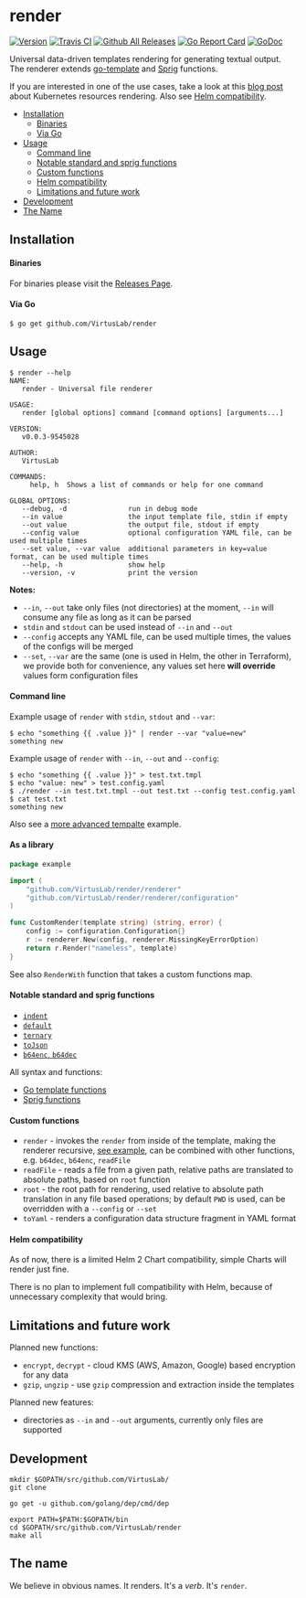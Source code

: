 # render

[![Version](https://img.shields.io/badge/version-v0.0.3-brightgreen.svg)](https://github.com/VirtusLab/render/releases/tag/v0.0.3)
[![Travis CI](https://img.shields.io/travis/VirtusLab/render.svg)](https://travis-ci.org/VirtusLab/render)
[![Github All Releases](https://img.shields.io/github/downloads/VirtusLab/render/total.svg)](https://github.com/VirtusLab/render/releases)
[![Go Report Card](https://goreportcard.com/badge/github.com/VirtusLab/render "Go Report Card")](https://goreportcard.com/report/github.com/VirtusLab/render)
[![GoDoc](https://godoc.org/github.com/VirtusLab/render?status.svg "GoDoc Documentation")](https://godoc.org/github.com/VirtusLab/render/renderer)

Universal data-driven templates rendering for generating textual output. The renderer extends 
[go-template](https://golang.org/pkg/text/template/) and [Sprig](http://masterminds.github.io/sprig/) functions. 

If you are interested in one of the use cases, take a look at this [blog post](https://medium.com/virtuslab/helm-alternative-d6568aa9d40b) 
about Kubernetes resources rendering. Also see [Helm compatibility](README.md#helm-compatibility).

* [Installation](README.md#installation)
  * [Binaries](README.md#binaries)
  * [Via Go](README.md#via-go)
* [Usage](README.md#usage)
  * [Command line](README.md#command-line)
  * [Notable standard and sprig functions](README.md#notable-standard-and-sprig-functions)
  * [Custom functions](README.md#custom-functions)
  * [Helm compatibility](README.md#helm-compatibility)
  * [Limitations and future work](README.md#limitations-and-future-work)
* [Development](README.md#development)
* [The Name](README.md#the-name)

## Installation

#### Binaries

For binaries please visit the [Releases Page](https://github.com/VirtusLab/render/releases).

#### Via Go

```console
$ go get github.com/VirtusLab/render
```

## Usage

```console
$ render --help
NAME:
   render - Universal file renderer

USAGE:
   render [global options] command [command options] [arguments...]

VERSION:
   v0.0.3-9545028

AUTHOR:
   VirtusLab

COMMANDS:
     help, h  Shows a list of commands or help for one command

GLOBAL OPTIONS:
   --debug, -d               run in debug mode
   --in value                the input template file, stdin if empty
   --out value               the output file, stdout if empty
   --config value            optional configuration YAML file, can be used multiple times
   --set value, --var value  additional parameters in key=value format, can be used multiple times
   --help, -h                show help
   --version, -v             print the version
```

**Notes:**
- `--in`, `--out` take only files (not directories) at the moment, `--in` will consume any file as long as it can be parsed
- `stdin` and `stdout` can be used instead of `--in` and `--out`
- `--config` accepts any YAML file, can be used multiple times, the values of the configs will be merged
- `--set`, `--var` are the same (one is used in Helm, the other in Terraform), we provide both for convenience, any values set here **will override** values form configuration files

#### Command line

Example usage of `render` with `stdin`, `stdout` and `--var`:
```console
$ echo "something {{ .value }}" | render --var "value=new"
something new
```

Example usage of `render` with `--in`, `--out` and `--config`:
```console
$ echo "something {{ .value }}" > test.txt.tmpl
$ echo "value: new" > test.config.yaml
$ ./render --in test.txt.tmpl --out test.txt --config test.config.yaml
$ cat test.txt
something new
```

Also see a [more advanced tempalte](examples/example.yaml.tmpl) example.

#### As a library

```go
package example

import (
    "github.com/VirtusLab/render/renderer"
    "github.com/VirtusLab/render/renderer/configuration"
)

func CustomRender(template string) (string, error) {
    config := configuration.Configuration{}
    r := renderer.New(config, renderer.MissingKeyErrorOption)
    return r.Render("nameless", template)
}
```

See also `RenderWith` function that takes a custom functions map.

#### Notable standard and sprig functions

- [`indent`](https://masterminds.github.io/sprig/strings.html#indent)
- [`default`](https://masterminds.github.io/sprig/defaults.html#default)
- [`ternary`](https://masterminds.github.io/sprig/defaults.html#ternary)
- [`toJson`](https://masterminds.github.io/sprig/defaults.html#tojson)
- [`b64enc`, `b64dec`](https://masterminds.github.io/sprig/encoding.html)

All syntax and functions:
- [Go template functions](https://golang.org/pkg/text/template)
- [Sprig functions](http://masterminds.github.io/sprig)

#### Custom functions

- `render` - invokes the `render` from inside of the template, making the renderer recursive, [see example](examples/example.yaml.tmpl#L10), can be combined with other functions, e.g. `b64dec`, `b64enc`, `readFile`
- `readFile` - reads a file from a given path, relative paths are translated to absolute paths, based on `root` function
- `root` - the root path for rendering, used relative to absolute path translation in any file based operations; by default `PWD` is used, can be overridden with a `--config` or `--set`
- `toYaml` - renders a configuration data structure fragment in YAML format

#### Helm compatibility

As of now, there is a limited Helm 2 Chart compatibility, simple Charts will render just fine.

There is no plan to implement full compatibility with Helm, because of unnecessary complexity that would bring.

## Limitations and future work

Planned new functions:

- `encrypt`, `decrypt` - cloud KMS (AWS, Amazon, Google) based encryption for any data
- `gzip`, `ungzip` - use `gzip` compression and extraction inside the templates

Planned new features:

- directories as `--in` and `--out` arguments, currently only files are supported

## Development

    mkdir $GOPATH/src/github.com/VirtusLab/
    git clone 
    
    go get -u github.com/golang/dep/cmd/dep
    
    export PATH=$PATH:$GOPATH/bin
    cd $GOPATH/src/github.com/VirtusLab/render
    make all

## The name

We believe in obvious names. It renders. It's a *verb*. It's `render`.
